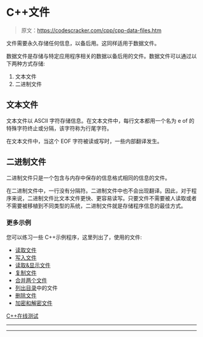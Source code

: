 # C++文件

> 原文：<https://codescracker.com/cpp/cpp-data-files.htm>

文件需要永久存储任何信息，以备后用。这同样适用于数据文件。

数据文件是存储与特定应用程序相关的数据以备后用的文件。数据文件可以通过以下两种方式存储:

1.  文本文件
2.  二进制文件

## 文本文件

文本文件以 ASCII 字符存储信息。在文本文件中，每行文本都用一个名为 e of 的特殊字符终止或分隔，该字符称为行尾字符。

在文本文件中，当这个 EOF 字符被读或写时，一些内部翻译发生。

## 二进制文件

二进制文件只是一个包含与内存中保存的信息格式相同的信息的文件。

在二进制文件中，一行没有分隔符。二进制文件中也不会出现翻译。因此，对于程序来说，二进制文件比文本文件更快、更容易读写。只要文件不需要被人读取或者不需要被移植到不同类型的系统，二进制文件就是存储程序信息的最佳方式。

### 更多示例

您可以练习一些 C++示例程序，这里列出了，使用的文件:

*   [读取文件](/cpp/program/cpp-program-read-file.htm)
*   [写入文件](/cpp/program/cpp-program-write-file.htm)
*   [读取&显示文件](/cpp/program/cpp-program-read-and-display-file.htm)
*   [复制文件](/cpp/program/cpp-program-copy-file.htm)
*   [合并两个文件](/cpp/program/cpp-program-merge-two-files.htm)
*   [列出目录](/cpp/program/cpp-program-list-files-in-directory.htm)中的文件
*   [删除文件](/cpp/program/cpp-program-delete-file.htm)
*   [加密和解密文件](/cpp/program/cpp-program-encrypt-file.htm)

[C++在线测试](/exam/showtest.php?subid=3)

* * *

* * *